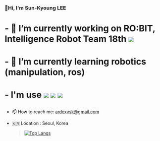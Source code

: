 ### 👋Hi, I'm Sun-Kyoung LEE 

 # <p>- 🔭 I’m currently working on RO:BIT, Intelligence Robot Team 18th <a href="https://github.com/RO-BIT-Intelligence-Robot-Team"><img src="https://img.shields.io/badge/Team RO:BIT-white?style=flat&logo=windowsterminal&logoColor=red"/></a></p> 
 
 # <p>- 🌱 I’m currently learning robotics (manipulation, ros)</p>
 
 # <p>- I'm use <img src="https://img.shields.io/badge/C++-00599C?style=flat&logo=cplusplus&logoColor=white"/> <img src="https://img.shields.io/badge/Ros-22314E?style=flat&logo=ros&logoColor=white"/> <img src="https://img.shields.io/badge/Python-3776AB?style=flat&logo=python&logoColor=white"/>  </p>
  
- 📫 How to reach me: ardcxvsk@gmail.com

- 🇰🇷 Location : Seoul, Korea


  > [![Top Langs](https://github-readme-stats.vercel.app/api/top-langs/?username=lee-sunkyoung&exclude_repo=lee-sunkyoung.github.io&layout=compact&theme=tokyonight)](https://github.com/anuraghazra/github-readme-stats)
